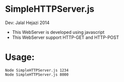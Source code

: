 # SimpleHTTPServer.js  

Dev: Jalal Hejazi 2014 

* This WebServer is developed using javascript
* This WebServer support HTTP-GET and HTTP-POST 

# Usage: 
	Node SimpleHTTPServer.js 1234
	Node SimpleHTTPServer.js 8000


   